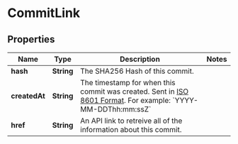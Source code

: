 
# CommitLink

## Properties
Name | Type | Description | Notes
------------ | ------------- | ------------- | -------------
**hash** | **String** | The SHA256 Hash of this commit. | 
**createdAt** | **String** | The timestamp for when this commit was created. Sent in [ISO 8601 Format](https://en.wikipedia.org/wiki/ISO_8601). For example: &#x60;YYYY-MM-DDThh:mm:ssZ&#x60; | 
**href** | **String** | An API link to retreive all of the information about this commit. | 



